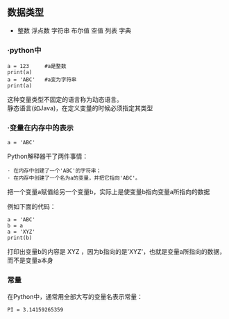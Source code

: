 ## 数据类型
* 整数 浮点数 字符串 布尔值 空值 列表 字典


### ·python中

	a = 123		#a是整数
	print(a)
	a = 'ABC'	#a变为字符串
	print(a)

这种变量类型不固定的语言称为动态语言。  
静态语言(如Java)，在定义变量的时候必须指定其类型



### ·变量在内存中的表示

	a = 'ABC'

Python解释器干了两件事情：

	· 在内存中创建了一个'ABC'的字符串；  
	· 在内存中创建了一个名为a的变量，并把它指向'ABC'。

把一个变量a赋值给另一个变量b，实际上是使变量b指向变量a所指向的数据  

例如下面的代码：  

	a = 'ABC'
	b = a
	a = 'XYZ'
	print(b)

打印出变量b的内容是 XYZ ，因为b指向的是'XYZ'，也就是变量a所指向的数据，而不是变量a本身  



### 常量  
在Python中，通常用全部大写的变量名表示常量：

	PI = 3.14159265359

